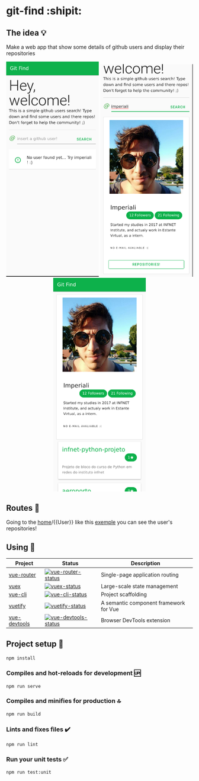 # git-find :shipit:

## The idea :bulb:

Make a web app that show some details of github users and display their repositories

<p align="center">
    <img src="src/assets/home_print.png" width="250">
    <img src="src/assets/user_card_display.png" width="250">
    <img src="src/assets/user_repos1.png" width="250">
</p>

## Routes :vertical_traffic_light:

Going to the [home](http://git-find.firebaseapp.com)/{{User}} like this [exemple](http://git-find.firebaseapp.com/imperiali) you can see the user's repositories!

## Using :flashlight:

| Project | Status | Description |
|---------|--------|-------------|
| [vue-router]          | [![vue-router-status]][vue-router-package] | Single-page application routing |
| [vuex]                | [![vuex-status]][vuex-package] | Large-scale state management |
| [vue-cli]             | [![vue-cli-status]][vue-cli-package] | Project scaffolding |
| [vuetify]             | [![vuetify-status]][vuetify-package] | A semantic component framework for Vue |
| [vue-devtools]        | [![vue-devtools-status]][vue-devtools-package] | Browser DevTools extension |

[vue-router]: https://github.com/vuejs/vue-router
[vuetify]: https://github.com/vuetifyjs/vuetify
[vuex]: https://github.com/vuejs/vuex
[vue-cli]: https://github.com/vuejs/vue-cli
[vue-devtools]:  https://github.com/vuejs/vue-devtools

[vue-router-status]: https://img.shields.io/npm/v/vue-router.svg
[vuex-status]: https://img.shields.io/npm/v/vuex.svg
[vuetify-status]: https://img.shields.io/npm/v/vuetify.svg
[vue-cli-status]: https://img.shields.io/npm/v/@vue/cli.svg
[vue-devtools-status]: https://img.shields.io/chrome-web-store/v/nhdogjmejiglipccpnnnanhbledajbpd.svg

[vue-router-package]: https://npmjs.com/package/vue-router
[vuex-package]: https://npmjs.com/package/vuex
[vuetify-package]: https://npmjs.com/package/vuetify
[vue-cli-package]: https://npmjs.com/package/@vue/cli
[vue-devtools-package]: https://chrome.google.com/webstore/detail/vuejs-devtools/nhdogjmejiglipccpnnnanhbledajbpd


## 

## Project setup :hammer:
```
npm install
```

### Compiles and hot-reloads for development :up:
```
npm run serve
```

### Compiles and minifies for production :top:
```
npm run build
```

### Lints and fixes files :heavy_check_mark:
```
npm run lint
```

### Run your unit tests :white_check_mark:
```
npm run test:unit
```
